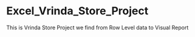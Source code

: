 # Excel_Vrinda_Store_Project
This is Vrinda Store Project we find from Row Level data to Visual Report
